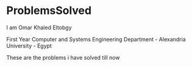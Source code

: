ProblemsSolved
==============

I am Omar Khaled Eltobgy 

First Year Computer and Systems Engineering Department - Alexandria University - Egypt

These are the problems i have solved till now

